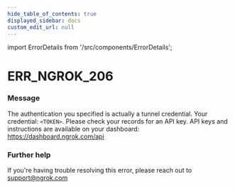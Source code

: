 ```yaml
---
hide_table_of_contents: true
displayed_sidebar: docs
custom_edit_url: null
---
```


import ErrorDetails from '/src/components/ErrorDetails';

# ERR_NGROK_206

### Message
The authentication you specified is actually a tunnel credential. Your credential: `<TOKEN>`. Please check your records for an API key. API keys and instructions are available on your dashboard: https://dashboard.ngrok.com/api

### Further help
If you're having trouble resolving this error, please reach out to [support@ngrok.com](mailto:support@ngrok.com?subject=Help%20with%20ERR_NGROK_206)

<ErrorDetails error='err_ngrok_206' />
